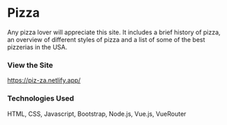 # Pizza

Any pizza lover will appreciate this site. It includes a brief history of pizza, an overview of different styles of pizza and a list of some of the best pizzerias in the USA.

### View the Site

https://piz-za.netlify.app/

### Technologies Used

HTML, CSS, Javascript, Bootstrap, Node.js, Vue.js, VueRouter
